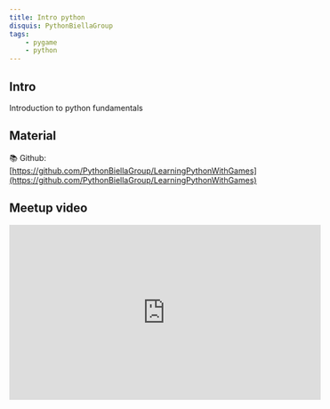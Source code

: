```yaml
---
title: Intro python
disquis: PythonBiellaGroup
tags:
    - pygame
    - python
---
```


## Intro

Introduction to python fundamentals

## Material

📚 Github:
[https://github.com/PythonBiellaGroup/LearningPythonWithGames](https://github.com/PythonBiellaGroup/LearningPythonWithGames)

## Meetup video

<iframe width="560" height="315" src="https://www.youtube.com/embed/zjXXappgQak?si=_UvmN8erZt3DyxNM" title="YouTube video player" frameborder="0" allow="accelerometer; autoplay; clipboard-write; encrypted-media; gyroscope; picture-in-picture; web-share" allowfullscreen></iframe>